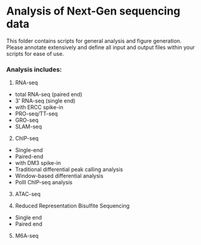 # Analysis of Next-Gen sequencing data

This folder contains scripts for general analysis and figure generation. Please annotate extensively and define all input and output files within your scripts for ease of use.

### Analysis includes: 

1) RNA-seq
* total RNA-seq (paired end)
* 3' RNA-seq (single end) 
* with ERCC spike-in
* PRO-seq/TT-seq
* GRO-seq
* SLAM-seq


2. ChIP-seq 

* Single-end 
* Paired-end
* with DM3 spike-in
* Traditional differential peak calling analysis
* Window-based differential analysis
* PolII ChIP-seq analysis


3. ATAC-seq


4. Reduced Representation Bisulfite Sequencing

* Single end 
* Paired end

5. M6A-seq 

